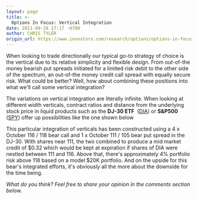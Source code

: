 ```yaml
---
layout: page
title: >-
  Options In Focus: Vertical Integration
date: 2011-09-28 17:17 -0700
author: CHRIS TYLER
origin_url: https://www.investors.com/research/options/options-in-focus-vertical-integration/
---
```






When looking to trade directionally our typical go-to strategy of choice is the vertical due to its relative simplicity and flexible design. From out-of-the money bearish put spreads initiated for a limited risk debit to the other side of the spectrum, an out-of-the money credit call spread with equally secure risk. What could be better? Well, how about combining these positions into what we'll call some vertical integration? 

  

The variations on vertical integration are literally infinite. When looking at different width verticals, contract ratios and distance from the underlying stock price in liquid products such as the **DJ-30 ETF**  ([DIA](https://research.investors.com/quote.aspx?symbol=DIA)) or **S&P500**  ([SPY](https://research.investors.com/quote.aspx?symbol=SPY)) offer up possibilities like the one shown below

  

  

This particular integration of verticals has been constructed using a 4 x October 116 / 118 bear call and 1 x October 111 / 105 bear put spread in the DJ-30. With shares near 111, the two combined to produce a mid market credit of $0.32 which would be kept at expiration if shares of DIA were nestled between 111 and 116. Above that, there's approximately 4% portfolio risk above 118 based on a model $20K portfolio. And on the upside for this bear's integrated efforts, it's obviously all the more about the downside for the time being.

  

*What do you think? Feel free to share your opinion in the comments section below.*




